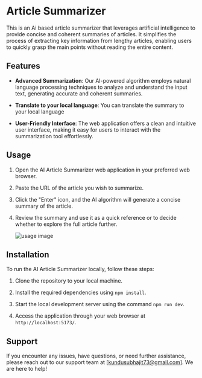 # Article Summarizer

This is an Ai based article summarizer that leverages artificial intelligence to provide concise and coherent summaries of articles. It simplifies the process of extracting key information from lengthy articles, enabling users to quickly grasp the main points without reading the entire content.

## Features

- **Advanced Summarization**: Our AI-powered algorithm employs natural language processing techniques to analyze and understand the input text, generating accurate and coherent summaries.

- **Translate to your local language**: You can translate the summary to your local language

- **User-Friendly Interface**: The web application offers a clean and intuitive user interface, making it easy for users to interact with the summarization tool effortlessly.

## Usage

1. Open the AI Article Summarizer web application in your preferred web browser.

2. Paste the URL of the article you wish to summarize.

3. Click the "Enter" icon, and the AI algorithm will generate a concise summary of the article.

4. Review the summary and use it as a quick reference or to decide whether to explore the full article further.


   ![usage image](./)


## Installation

To run the AI Article Summarizer locally, follow these steps:

1. Clone the repository to your local machine.

2. Install the required dependencies using `npm install`.

4. Start the local development server using the command `npm run dev`.

5. Access the application through your web browser at `http://localhost:5173/`.

## Support

If you encounter any issues, have questions, or need further assistance, please reach out to our support team at [kundusubhajit73@gmail.com]. We are here to help!

